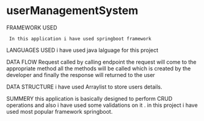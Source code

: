# userManagementSystem

FRAMEWORK  USED

     In this application i have used springboot framework 
     
LANGUAGES USED
     i have used java lalguage for this project

DATA FLOW 
     Request called by calling endpoint
     the request will come to the appropriate method
     all the methods will be called which is created by the developer and 
     finally the response will returned to the user
     
DATA STRUCTURE 
     i have used Arraylist to store users details.
   
SUMMERY
      this application is basically designed to perform CRUD operations and also i have used some validations on it .
      in this project i have used most popular framework springboot.
     
     
